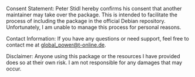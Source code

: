 Consent Statement:
Peter Stidl hereby confirms his consent that another maintainer may take over the package. This is intended to facilitate the process of including the package in the official Debian repository.
Unfortunately, I am unable to manage this process for personal reasons.

Contact Information:
If you have any questions or need support, feel free to contact me at global_power@t-online.de.

Disclaimer:
Anyone using this package or the resources I have provided does so at their own risk. I am not responsible for any damages that may occur.

